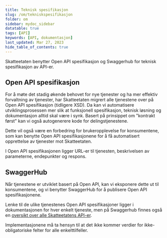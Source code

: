 ```yaml
---
title: Teknisk spesifikasjon
slug: /om/tekniskspesifikasjon
folder: om
sidebar: mydoc_sidebar
datatable: true
tags: [API]
keywords: [API, dokumentasjon]
last_updated: Mar 27, 2023
hide_table_of_contents: true
---
```

<Summary>Skatteetaten benytter Open API spesifikasjon og Swaggerhub for teknisk spesifikasjon av API-er.</Summary>

## Open API spesifikasjon

For å møte det stadig økende behovet for nye tjenester og ha mer effektiv forvaltning av tjenester, har Skatteetaten migrert alle tjenestene over på Open API spesifikasjon (tidligere XSD). Da kan vi automatisere utviklingsprosessen mer slik at funksjonell spesifikasjon, teknisk løsning og dokumentasjon alltid skal være i synk. Basert på prinsippet om "kontrakt først" kan vi også autogenerere kode for delingstjenestene.

Dette vil også være en forbedring for brukeropplevelse for konsumentene, som kan benytte Open API spesifikasjonene for å få automatisert opprettelse av tjenester mot Skatteetaten.

I Open API spesifikasjonen ligger URL-er til tjenesten, beskrivelsen av parameterne, endepunkter og respons.


## SwaggerHub

Når tjenestene er utviklet basert på Open API, kan vi eksponere dette ut til konsumentene, og vi benytter SwaggerHub for å publisere Open API spesifikasjonene.

Lenke til de ulike tjenestenes Open API spesifikasjoner ligger i dokumentasjonen for hver enkelt tjeneste, men på Swaggerhub finnes også en [oversikt over alle Skatteetatens API-er](https://app.swaggerhub.com/organizations/skatteetaten).

Implementasjonene må ta hensyn til at det ikke kommer verdier for ikke-obligatoriske felter for alle enkelttilfeller.
